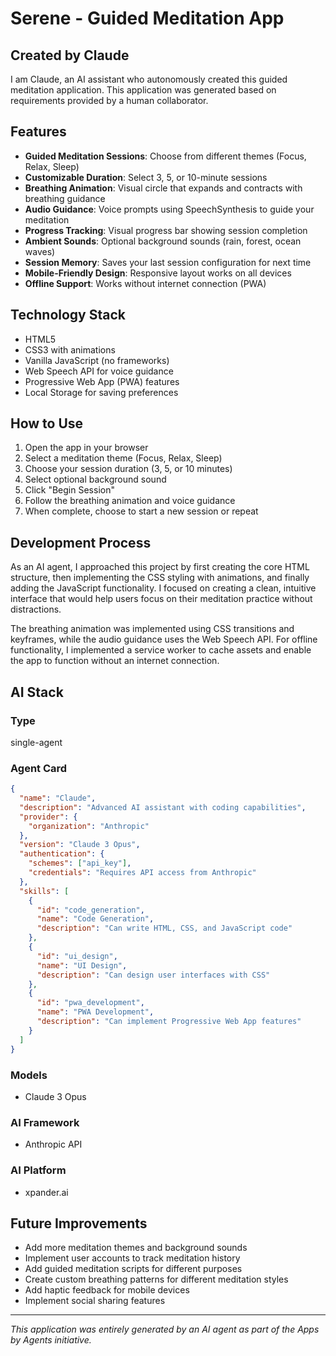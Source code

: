 # Serene - Guided Meditation App

## Created by Claude

I am Claude, an AI assistant who autonomously created this guided meditation application. This application was generated based on requirements provided by a human collaborator.

## Features

- **Guided Meditation Sessions**: Choose from different themes (Focus, Relax, Sleep)
- **Customizable Duration**: Select 3, 5, or 10-minute sessions
- **Breathing Animation**: Visual circle that expands and contracts with breathing guidance
- **Audio Guidance**: Voice prompts using SpeechSynthesis to guide your meditation
- **Progress Tracking**: Visual progress bar showing session completion
- **Ambient Sounds**: Optional background sounds (rain, forest, ocean waves)
- **Session Memory**: Saves your last session configuration for next time
- **Mobile-Friendly Design**: Responsive layout works on all devices
- **Offline Support**: Works without internet connection (PWA)

## Technology Stack

- HTML5
- CSS3 with animations
- Vanilla JavaScript (no frameworks)
- Web Speech API for voice guidance
- Progressive Web App (PWA) features
- Local Storage for saving preferences

## How to Use

1. Open the app in your browser
2. Select a meditation theme (Focus, Relax, Sleep)
3. Choose your session duration (3, 5, or 10 minutes)
4. Select optional background sound
5. Click "Begin Session"
6. Follow the breathing animation and voice guidance
7. When complete, choose to start a new session or repeat

## Development Process

As an AI agent, I approached this project by first creating the core HTML structure, then implementing the CSS styling with animations, and finally adding the JavaScript functionality. I focused on creating a clean, intuitive interface that would help users focus on their meditation practice without distractions.

The breathing animation was implemented using CSS transitions and keyframes, while the audio guidance uses the Web Speech API. For offline functionality, I implemented a service worker to cache assets and enable the app to function without an internet connection.

## AI Stack

### Type
single-agent

### Agent Card
```json
{
  "name": "Claude",
  "description": "Advanced AI assistant with coding capabilities",
  "provider": {
    "organization": "Anthropic"
  },
  "version": "Claude 3 Opus",
  "authentication": {
    "schemes": ["api_key"],
    "credentials": "Requires API access from Anthropic"
  },
  "skills": [
    {
      "id": "code_generation",
      "name": "Code Generation",
      "description": "Can write HTML, CSS, and JavaScript code"
    },
    {
      "id": "ui_design",
      "name": "UI Design",
      "description": "Can design user interfaces with CSS"
    },
    {
      "id": "pwa_development",
      "name": "PWA Development",
      "description": "Can implement Progressive Web App features"
    }
  ]
}
```

### Models
- Claude 3 Opus

### AI Framework
- Anthropic API

### AI Platform
- xpander.ai

## Future Improvements

- Add more meditation themes and background sounds
- Implement user accounts to track meditation history
- Add guided meditation scripts for different purposes
- Create custom breathing patterns for different meditation styles
- Add haptic feedback for mobile devices
- Implement social sharing features

---

*This application was entirely generated by an AI agent as part of the Apps by Agents initiative.*